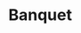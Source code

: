 # Banquet

<figure><img src="../.gitbook/assets/2017-banquet-001.jpg" alt=""><figcaption></figcaption></figure>

<figure><img src="../.gitbook/assets/2017-banquet-002.jpg" alt=""><figcaption></figcaption></figure>

<figure><img src="../.gitbook/assets/2017-banquet-003.jpg" alt=""><figcaption></figcaption></figure>

<figure><img src="../.gitbook/assets/2017-banquet-004.jpg" alt=""><figcaption></figcaption></figure>

<figure><img src="../.gitbook/assets/2017-banquet-005.jpg" alt=""><figcaption></figcaption></figure>

<figure><img src="../.gitbook/assets/2017-banquet-006.jpg" alt=""><figcaption></figcaption></figure>

<figure><img src="../.gitbook/assets/2017-banquet-007.jpg" alt=""><figcaption></figcaption></figure>

<figure><img src="../.gitbook/assets/2017-banquet-008.jpg" alt=""><figcaption></figcaption></figure>

<figure><img src="../.gitbook/assets/2017-banquet-009.jpg" alt=""><figcaption></figcaption></figure>

<figure><img src="../.gitbook/assets/2017-banquet-010.jpg" alt=""><figcaption></figcaption></figure>

<figure><img src="../.gitbook/assets/2017-banquet-011.jpg" alt=""><figcaption></figcaption></figure>

<figure><img src="../.gitbook/assets/2017-banquet-012.jpg" alt=""><figcaption></figcaption></figure>

<figure><img src="../.gitbook/assets/2017-banquet-013.jpg" alt=""><figcaption></figcaption></figure>

<figure><img src="../.gitbook/assets/2017-banquet-014.jpg" alt=""><figcaption></figcaption></figure>

<figure><img src="../.gitbook/assets/2017-banquet-015.jpg" alt=""><figcaption></figcaption></figure>

<figure><img src="../.gitbook/assets/2017-banquet-016.jpg" alt=""><figcaption></figcaption></figure>

<figure><img src="../.gitbook/assets/2017-banquet-018.jpg" alt=""><figcaption></figcaption></figure>

<figure><img src="../.gitbook/assets/2017-banquet-019.jpg" alt=""><figcaption></figcaption></figure>

<figure><img src="../.gitbook/assets/2017-banquet-020.jpg" alt=""><figcaption></figcaption></figure>
